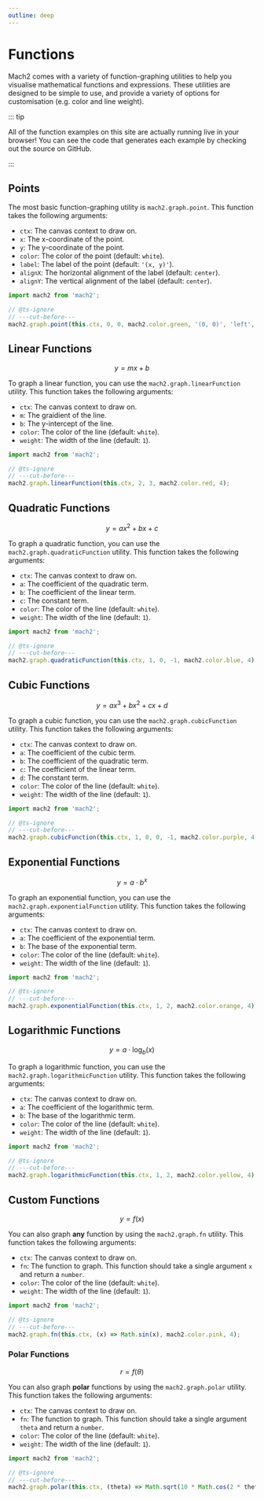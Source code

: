 ```yaml
---
outline: deep
---
```


# Functions

Mach2 comes with a variety of function-graphing utilities to help you visualise mathematical functions and expressions. These utilities are designed to be simple to use, and provide a variety of options for customisation (e.g. color and line weight).

::: tip

All of the function examples on this site are actually running live in your browser! You can see the code that generates each example by checking out the source on GitHub.

:::

## Points

The most basic function-graphing utility is `mach2.graph.point`. This function takes the following arguments:

- `ctx`: The canvas context to draw on.
- `x`: The x-coordinate of the point.
- `y`: The y-coordinate of the point.
- `color`: The color of the point (default: `white`).
- `label`: The label of the point (default: `'(x, y)'`).
- `alignX`: The horizontal alignment of the label (default: `center`).
- `alignY`: The vertical alignment of the label (default: `center`).

```ts twoslash
import mach2 from 'mach2';

// @ts-ignore
// ---cut-before---
mach2.graph.point(this.ctx, 0, 0, mach2.color.green, '(0, 0)', 'left', 'bottom');
```

<div class="canvas">
    <canvas class="mach2" id="example1"></canvas>
</div>

## Linear Functions

$$ y = mx + b $$

To graph a linear function, you can use the `mach2.graph.linearFunction` utility. This function takes the following arguments:

- `ctx`: The canvas context to draw on.
- `m`: The graidient of the line.
- `b`: The y-intercept of the line.
- `color`: The color of the line (default: `white`).
- `weight`: The width of the line (default: `1`).

```ts twoslash
import mach2 from 'mach2';

// @ts-ignore
// ---cut-before---
mach2.graph.linearFunction(this.ctx, 2, 3, mach2.color.red, 4);
```

<div class="canvas">
    <canvas class="mach2" id="example2"></canvas>
</div>

## Quadratic Functions

$$ y = ax^2 + bx + c $$

To graph a quadratic function, you can use the `mach2.graph.quadraticFunction` utility. This function takes the following arguments:

- `ctx`: The canvas context to draw on.
- `a`: The coefficient of the quadratic term.
- `b`: The coefficient of the linear term.
- `c`: The constant term.
- `color`: The color of the line (default: `white`).
- `weight`: The width of the line (default: `1`).

```ts twoslash
import mach2 from 'mach2';

// @ts-ignore
// ---cut-before---
mach2.graph.quadraticFunction(this.ctx, 1, 0, -1, mach2.color.blue, 4);
```

<div class="canvas">
    <canvas class="mach2" id="example3"></canvas>
</div>

## Cubic Functions

$$ y = ax^3 + bx^2 + cx + d $$

To graph a cubic function, you can use the `mach2.graph.cubicFunction` utility. This function takes the following arguments:

- `ctx`: The canvas context to draw on.
- `a`: The coefficient of the cubic term.
- `b`: The coefficient of the quadratic term.
- `c`: The coefficient of the linear term.
- `d`: The constant term.
- `color`: The color of the line (default: `white`).
- `weight`: The width of the line (default: `1`).

```ts twoslash
import mach2 from 'mach2';

// @ts-ignore
// ---cut-before---
mach2.graph.cubicFunction(this.ctx, 1, 0, 0, -1, mach2.color.purple, 4);
```

<div class="canvas">
    <canvas class="mach2" id="example4"></canvas>
</div>

## Exponential Functions

$$ y = a \cdot b^x $$

To graph an exponential function, you can use the `mach2.graph.exponentialFunction` utility. This function takes the following arguments:

- `ctx`: The canvas context to draw on.
- `a`: The coefficient of the exponential term.
- `b`: The base of the exponential term.
- `color`: The color of the line (default: `white`).
- `weight`: The width of the line (default: `1`).

```ts twoslash
import mach2 from 'mach2';

// @ts-ignore
// ---cut-before---
mach2.graph.exponentialFunction(this.ctx, 1, 2, mach2.color.orange, 4);
```

<div class="canvas">
    <canvas class="mach2" id="example5"></canvas>
</div>

## Logarithmic Functions

$$ y = a \cdot \log_b(x) $$

To graph a logarithmic function, you can use the `mach2.graph.logarithmicFunction` utility. This function takes the following arguments:

- `ctx`: The canvas context to draw on.
- `a`: The coefficient of the logarithmic term.
- `b`: The base of the logarithmic term.
- `color`: The color of the line (default: `white`).
- `weight`: The width of the line (default: `1`).

```ts twoslash
import mach2 from 'mach2';

// @ts-ignore
// ---cut-before---
mach2.graph.logarithmicFunction(this.ctx, 1, 2, mach2.color.yellow, 4);
```

<div class="canvas">
    <canvas class="mach2" id="example6"></canvas>
</div>

## Custom Functions

$$ y = f(x) $$

You can also graph **any** function by using the `mach2.graph.fn` utility. This function takes the following arguments:

- `ctx`: The canvas context to draw on.
- `fn`: The function to graph. This function should take a single argument `x` and return a `number`.
- `color`: The color of the line (default: `white`).
- `weight`: The width of the line (default: `1`).

```ts twoslash
import mach2 from 'mach2';

// @ts-ignore
// ---cut-before---
mach2.graph.fn(this.ctx, (x) => Math.sin(x), mach2.color.pink, 4);
```

<div class="canvas">
    <canvas class="mach2" id="example7"></canvas>
</div>

### Polar Functions

$$ r = f(\theta) $$

You can also graph **polar** functions by using the `mach2.graph.polar` utility. This function takes the following arguments:

- `ctx`: The canvas context to draw on.
- `fn`: The function to graph. This function should take a single argument `theta` and return a `number`.
- `color`: The color of the line (default: `white`).
- `weight`: The width of the line (default: `1`).

```ts twoslash
import mach2 from 'mach2';

// @ts-ignore
// ---cut-before---
mach2.graph.polar(this.ctx, (theta) => Math.sqrt(10 * Math.cos(2 * theta)), mach2.color.green, 4);
```

<div class="canvas">
    <canvas class="mach2" id="example8"></canvas>
</div>

<script setup>
    import mach2 from 'mach2';
    import { onMounted } from 'vue'

    onMounted(() => {
        const darkmode = document.querySelector('html').classList.contains('dark');

        const bg = darkmode ? mach2.color.black : mach2.color.white;
        const foreground = darkmode ? mach2.color.white : mach2.color.black;

        // vue will await this script, so we need to async load the canvas
        setTimeout(() => {
            const canvas = document.getElementById('example1');

            if (canvas) {
                const scene2 = mach2.scene(canvas, {
                    background: bg
                });

                scene2.add(
                    new class extends mach2.Static {
                        mount() {
                            if (!this.ctx) return;

                            mach2.graph.axis(this.ctx, undefined, mach2.color.opacity(foreground, 0.4));

                            mach2.graph.point(this.ctx, 0, 0, mach2.color.green, '(0, 0)', 'left', 'bottom', foreground);
                        }
                    }
                );

                scene2.start();
            }

            const canvas2 = document.getElementById('example2');

            if (canvas2) {
                const scene = mach2.scene(canvas2, {
                    background: bg
                });;

                scene.add(
                    new class extends mach2.Dynamic {
                        update() {
                            if (!this.ctx) return;

                            mach2.graph.axis(this.ctx, undefined, mach2.color.opacity(foreground, 0.4));

                            mach2.graph.linearFunction(this.ctx, 2, 3, mach2.color.red, 4);

                            mach2.graph.point(this.ctx, 0, 3, mach2.color.red, undefined, undefined, 'bottom', foreground);
                            mach2.graph.point(this.ctx, -1.5, 0, mach2.color.red, undefined, 'left', undefined, foreground);
                        }
                    }
                );

                scene.start();
            }

            const canvas3 = document.getElementById('example3');

            if (canvas3) {
                const scene = mach2.scene(canvas3, {
                    background: bg
                });;

                scene.add(
                    new class extends mach2.Dynamic {
                        update() {
                            if (!this.ctx) return;

                            mach2.graph.axis(this.ctx, undefined, mach2.color.opacity(foreground, 0.4));

                            mach2.graph.quadraticFunction(this.ctx, 1, 0, -1, mach2.color.blue, 4);

                            mach2.graph.point(this.ctx, 0, -1, mach2.color.blue, undefined, undefined, 'bottom', foreground);
                            mach2.graph.point(this.ctx, 1, 0, mach2.color.blue, undefined, 'left', undefined, foreground);
                            mach2.graph.point(this.ctx, -1, 0, mach2.color.blue, undefined, 'left', undefined, foreground);
                        }
                    }
                );

                scene.start();
            }

            const canvas4 = document.getElementById('example4');

            if (canvas4) {
                const scene = mach2.scene(canvas4, {
                    background: bg
                });;

                scene.add(
                    new class extends mach2.Dynamic {
                        update() {
                            if (!this.ctx) return;

                            mach2.graph.axis(this.ctx, undefined, mach2.color.opacity(foreground, 0.4));

                            mach2.graph.cubicFunction(this.ctx, 1, 0, 0, -1, mach2.color.purple, 4);

                            mach2.graph.point(this.ctx, 0, -1, mach2.color.purple, undefined, undefined, 'bottom', foreground);
                            mach2.graph.point(this.ctx, 1, 0, mach2.color.purple, undefined, 'left', undefined, foreground);
                            mach2.graph.point(this.ctx, -1, -2, mach2.color.purple, undefined, 'left', undefined, foreground);
                        }
                    }
                );

                scene.start();
            }

            const canvas5 = document.getElementById('example5');

            if (canvas5) {
                const scene = mach2.scene(canvas5, {
                    background: bg
                });;

                scene.add(
                    new class extends mach2.Dynamic {
                        update() {
                            if (!this.ctx) return;

                            mach2.graph.axis(this.ctx, undefined, mach2.color.opacity(foreground, 0.4));

                            mach2.graph.exponentialFunction(this.ctx, 1, 2, mach2.color.orange, 4);

                            mach2.graph.point(this.ctx, 0, 1, mach2.color.orange, undefined, undefined, 'bottom', foreground);
                            mach2.graph.point(this.ctx, 1, 2, mach2.color.orange, undefined, 'left', undefined, foreground);
                            mach2.graph.point(this.ctx, -1, 0.5, mach2.color.orange, undefined, 'left', undefined, foreground);
                        }
                    }
                );

                scene.start();
            }

            const canvas6 = document.getElementById('example6');

            if (canvas6) {
                const scene = mach2.scene(canvas6, {
                    background: bg
                });;

                scene.add(
                    new class extends mach2.Dynamic {
                        update() {
                            if (!this.ctx) return;

                            mach2.graph.axis(this.ctx, undefined, mach2.color.opacity(foreground, 0.4));

                            mach2.graph.logarithmicFunction(this.ctx, 1, 2, mach2.color.yellow, 4);

                            mach2.graph.point(this.ctx, 1, 0, mach2.color.yellow, undefined, undefined, 'bottom', foreground);
                            mach2.graph.point(this.ctx, 2, 1, mach2.color.yellow, undefined, 'left', undefined, foreground);
                            mach2.graph.point(this.ctx, 0.5, -1, mach2.color.yellow, undefined, 'left', undefined, foreground);
                        }
                    }
                );

                scene.start();
            }

            const canvas7 = document.getElementById('example7');

            if (canvas7) {
                const scene = mach2.scene(canvas7, {
                    background: bg
                });;

                scene.add(
                    new class extends mach2.Dynamic {
                        update() {
                            if (!this.ctx) return;

                            mach2.graph.axis(this.ctx, undefined, mach2.color.opacity(foreground, 0.4));

                            mach2.graph.fn(this.ctx, (x) => Math.sin(x), mach2.color.pink, 4);
                        }
                    }
                );

                scene.start();
            }

            const canvas8 = document.getElementById('example8');

            if (canvas8) {
                const scene = mach2.scene(canvas8, {
                    background: bg
                });;

                scene.add(
                    new class extends mach2.Dynamic {
                        update() {
                            if (!this.ctx) return;

                            mach2.graph.axis(this.ctx, undefined, mach2.color.opacity(foreground, 0.4));

                            mach2.graph.polar(this.ctx, (theta) => Math.sqrt(10 * Math.cos(2 * theta)), mach2.color.green, 4);
                        }
                    }
                );

                scene.start();
            }
        }, 0)
    })
</script>
